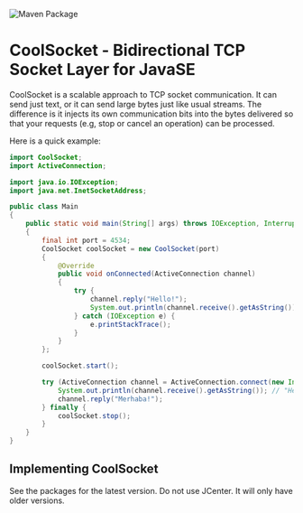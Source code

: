 ![Maven Package](https://github.com/libcoolsocket/java/workflows/Maven%20Package/badge.svg)

# CoolSocket - Bidirectional TCP Socket Layer for JavaSE

CoolSocket is a scalable approach to TCP socket communication. It can send just text, or it can send large bytes just 
like usual streams. The difference is it injects its own communication bits into the bytes delivered so that your 
requests (e.g, stop or cancel an operation) can be processed.

Here is a quick example:

```java
import CoolSocket;
import ActiveConnection;

import java.io.IOException;
import java.net.InetSocketAddress;

public class Main
{
    public static void main(String[] args) throws IOException, InterruptedException
    {
        final int port = 4534;
        CoolSocket coolSocket = new CoolSocket(port)
        {
            @Override
            public void onConnected(ActiveConnection channel)
            {
                try {
                    channel.reply("Hello!");
                    System.out.println(channel.receive().getAsString()); // Merhaba!
                } catch (IOException e) {
                    e.printStackTrace();
                }
            }
        };

        coolSocket.start();

        try (ActiveConnection channel = ActiveConnection.connect(new InetSocketAddress(port), 0)) {
            System.out.println(channel.receive().getAsString()); // "Hello!"
            channel.reply("Merhaba!");
        } finally {
            coolSocket.stop();   
        }
    }
}
```

## Implementing CoolSocket

See the packages for the latest version. Do not use JCenter. It will only have older versions.